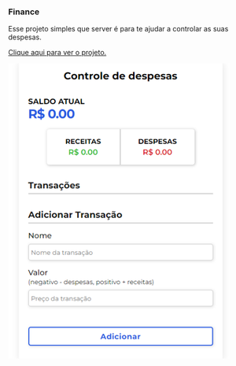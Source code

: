 ### Finance

Esse projeto simples que server é para te ajudar a controlar as suas despesas.

<a href='https://p-controle-de-despesas.netlify.app/'> Clique aqui para ver o projeto. </a>

<img src='./img-despesas.png' alt='Imagem do projeto' />

